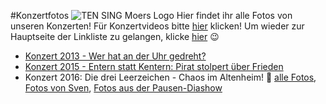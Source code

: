#Konzertfotos
![TEN SING Moers Logo](../footage/banner2017/WettenKrass-Ticket-cutout-500dpi-01.png)
Hier findet ihr alle Fotos von unseren Konzerten! Für Konzertvideos bitte [hier](../Videos/Konzerte.md) klicken! Um wieder zur Hauptseite der Linkliste zu gelangen, klicke [hier](../../Links.md) :wink:

* [Konzert 2013 - Wer hat an der Uhr gedreht?](https://www.flickr.com/gp/tsmoers/Qnqup7)
* [Konzert 2015 - Entern statt Kentern: Pirat stolpert über Frieden](https://www.flickr.com/gp/tsmoers/2G24Zv)
* Konzert 2016: Die drei Leerzeichen - Chaos im Altenheim! :tada: [alle Fotos](http://bit.ly/Konzert2016Flickr), [Fotos von Sven](http://bit.ly/Konzert2016Sven), [Fotos aus der Pausen-Diashow](http://bit.ly/Konzert2016DiashowFotos)